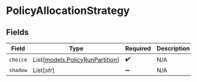 # PolicyAllocationStrategy


## Fields

| Field                                                              | Type                                                               | Required                                                           | Description                                                        |
| ------------------------------------------------------------------ | ------------------------------------------------------------------ | ------------------------------------------------------------------ | ------------------------------------------------------------------ |
| `choice`                                                           | List[[models.PolicyRunPartition](../models/policyrunpartition.md)] | :heavy_check_mark:                                                 | N/A                                                                |
| `shadow`                                                           | List[*str*]                                                        | :heavy_minus_sign:                                                 | N/A                                                                |